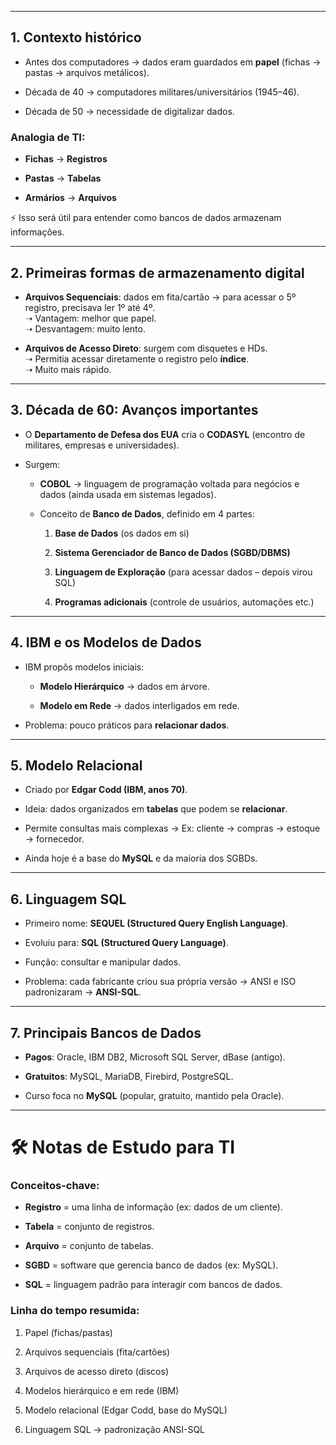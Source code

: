 
---

## 1. Contexto histórico

- Antes dos computadores → dados eram guardados em **papel** (fichas → pastas → arquivos metálicos).
    
- Década de 40 → computadores militares/universitários (1945–46).
    
- Década de 50 → necessidade de digitalizar dados.
    

### Analogia de TI:

- **Fichas** → **Registros**
    
- **Pastas** → **Tabelas**
    
- **Armários** → **Arquivos**
    

⚡ Isso será útil para entender como bancos de dados armazenam informações.

---

## 2. Primeiras formas de armazenamento digital

- **Arquivos Sequenciais**: dados em fita/cartão → para acessar o 5º registro, precisava ler 1º até 4º.  
    ➝ Vantagem: melhor que papel.  
    ➝ Desvantagem: muito lento.
    
- **Arquivos de Acesso Direto**: surgem com disquetes e HDs.  
    ➝ Permitia acessar diretamente o registro pelo **índice**.  
    ➝ Muito mais rápido.
    

---

## 3. Década de 60: Avanços importantes

- O **Departamento de Defesa dos EUA** cria o **CODASYL** (encontro de militares, empresas e universidades).
    
- Surgem:
    
    - **COBOL** → linguagem de programação voltada para negócios e dados (ainda usada em sistemas legados).
        
    - Conceito de **Banco de Dados**, definido em 4 partes:
        
        1. **Base de Dados** (os dados em si)
            
        2. **Sistema Gerenciador de Banco de Dados (SGBD/DBMS)**
            
        3. **Linguagem de Exploração** (para acessar dados – depois virou SQL)
            
        4. **Programas adicionais** (controle de usuários, automações etc.)
            

---

## 4. IBM e os Modelos de Dados

- IBM propôs modelos iniciais:
    
    - **Modelo Hierárquico** → dados em árvore.
        
    - **Modelo em Rede** → dados interligados em rede.
        
- Problema: pouco práticos para **relacionar dados**.
    

---

## 5. Modelo Relacional

- Criado por **Edgar Codd (IBM, anos 70)**.
    
- Ideia: dados organizados em **tabelas** que podem se **relacionar**.
    
- Permite consultas mais complexas → Ex: cliente → compras → estoque → fornecedor.
    
- Ainda hoje é a base do **MySQL** e da maioria dos SGBDs.
    

---

## 6. Linguagem SQL

- Primeiro nome: **SEQUEL (Structured Query English Language)**.
    
- Evoluiu para: **SQL (Structured Query Language)**.
    
- Função: consultar e manipular dados.
    
- Problema: cada fabricante criou sua própria versão → ANSI e ISO padronizaram → **ANSI-SQL**.
    

---

## 7. Principais Bancos de Dados

- **Pagos**: Oracle, IBM DB2, Microsoft SQL Server, dBase (antigo).
    
- **Gratuitos**: MySQL, MariaDB, Firebird, PostgreSQL.
    
- Curso foca no **MySQL** (popular, gratuito, mantido pela Oracle).
    

---

# 🛠️ Notas de Estudo para TI

### Conceitos-chave:

- **Registro** = uma linha de informação (ex: dados de um cliente).
    
- **Tabela** = conjunto de registros.
    
- **Arquivo** = conjunto de tabelas.
    
- **SGBD** = software que gerencia banco de dados (ex: MySQL).
    
- **SQL** = linguagem padrão para interagir com bancos de dados.
    

### Linha do tempo resumida:

1. Papel (fichas/pastas)
    
2. Arquivos sequenciais (fita/cartões)
    
3. Arquivos de acesso direto (discos)
    
4. Modelos hierárquico e em rede (IBM)
    
5. Modelo relacional (Edgar Codd, base do MySQL)
    
6. Linguagem SQL → padronização ANSI-SQL
    
